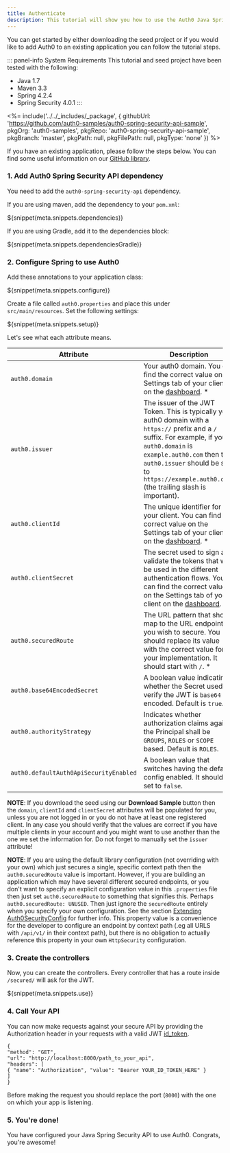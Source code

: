 ```yaml
---
title: Authenticate
description: This tutorial will show you how to use the Auth0 Java Spring Security SDK to add authentication and authorization to your API.
---
```


You can get started by either downloading the seed project or if you would like to add Auth0 to an existing application you can follow the tutorial steps.

::: panel-info System Requirements
This tutorial and seed project have been tested with the following:

* Java 1.7
* Maven 3.3
* Spring 4.2.4
* Spring Security 4.0.1
:::

<%= include('../../_includes/_package', {
githubUrl: 'https://github.com/auth0-samples/auth0-spring-security-api-sample',
pkgOrg: 'auth0-samples',
pkgRepo: 'auth0-spring-security-api-sample',
pkgBranch: 'master',
pkgPath: null,
pkgFilePath: null,
pkgType: 'none'
}) %>

If you have an existing application, please follow the steps below. You can find some useful information on our [GitHub library](https://github.com/auth0/auth0-spring-security-api).

### 1. Add Auth0 Spring Security API dependency

You need to add the `auth0-spring-security-api` dependency.

If you are using maven, add the dependency to your `pom.xml`:

${snippet(meta.snippets.dependencies)}

If you are using Gradle, add it to the dependencies block:

${snippet(meta.snippets.dependenciesGradle)}

### 2. Configure Spring to use Auth0

Add these annotations to your application class:

${snippet(meta.snippets.configure)}

Create a file called `auth0.properties` and place this under `src/main/resources`. Set the following settings:

${snippet(meta.snippets.setup)}

Let's see what each attribute means.

| Attribute | Description|
| --- | --- |
| `auth0.domain` | Your auth0 domain. You can find the correct value on the Settings tab of your client on the [dashboard](${uiURL}/#/applications). * |
| `auth0.issuer` | The issuer of the JWT Token. This is typically your auth0 domain with a `https://` prefix and a `/` suffix. For example, if your `auth0.domain` is `example.auth0.com` then the `auth0.issuer` should be set to `https://example.auth0.com/` (the trailing slash is important). |
| `auth0.clientId` | The unique identifier for your client. You can find the correct value on the Settings tab of your client on the [dashboard](${uiURL}/#/applications). * |
| `auth0.clientSecret` | The secret used to sign and validate the tokens that will be used in the different authentication flows. You can find the correct value on the Settings tab of your client on the [dashboard](${uiURL}/#/applications). * |
| `auth0.securedRoute` | The URL pattern that should map to the URL endpoint you wish to secure. You should replace its value with the correct value for your implementation. It should start with `/`. * |
| `auth0.base64EncodedSecret` | A boolean value indicating whether the Secret used to verify the JWT is `base64` encoded. Default is `true`. |
| `auth0.authorityStrategy` | Indicates whether authorization claims against the Principal shall be `GROUPS`, `ROLES` or `SCOPE` based. Default is `ROLES`. |
| `auth0.defaultAuth0ApiSecurityEnabled` | A boolean value that switches having the default config enabled. It should be set to `false`. |

**NOTE**: If you download the seed using our **Download Sample** button then the `domain`, `clientId` and `clientSecret` attributes will be populated for you, unless you are not logged in or you do not have at least one registered client. In any case you should verify that the values are correct if you have multiple clients in your account and you might want to use another than the one we set the information for. Do not forget to manually set the `issuer` attribute!

**NOTE**: If you are using the default library configuration (not overriding with your own) which just secures a single, specific context path then the `auth0.securedRoute` value is important. However, if you are building an application which may have several different secured endpoints, or you don't want to specify an explicit configuration value in this `.properties` file then just set `auth0.securedRoute` to something that signifies this. Perhaps `auth0.securedRoute: UNUSED`. Then just ignore the `securedRoute` entirely when you specify your own configuration. See the section [Extending Auth0SecurityConfig](https://github.com/auth0/auth0-spring-security-api#extending-auth0securityconfig) for further info. This property value is a convenience for the developer to configure an endpoint by context path (.eg all URLS with `/api/v1/` in their context path), but there is no obligation to actually reference this property in your own `HttpSecurity` configuration.


### 3. Create the controllers

Now, you can create the controllers. Every controller that has a route inside `/secured/` will ask for the JWT.

${snippet(meta.snippets.use)}

### 4. Call Your API

You can now make requests against your secure API by providing the Authorization header in your requests with a valid JWT [id_token](/tokens#auth0-id_token-jwt-).

```har
{
"method": "GET",
"url": "http://localhost:8000/path_to_your_api",
"headers": [
{ "name": "Authorization", "value": "Bearer YOUR_ID_TOKEN_HERE" }
]
}
```

Before making the request you should replace the port (`8000`) with the one on which your app is listening.

### 5. You're done!

You have configured your Java Spring Security API to use Auth0. Congrats, you're awesome!
